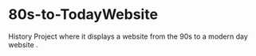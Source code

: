 # 80s-to-TodayWebsite
History Project where it displays a website from the 90s to a modern day website .
